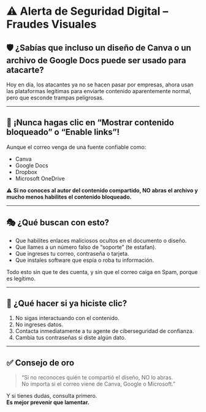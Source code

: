 # ⚠️ Alerta de Seguridad Digital – Fraudes Visuales

## 🛡️ ¿Sabías que incluso un diseño de Canva o un archivo de Google Docs puede ser usado para atacarte?

Hoy en día, los atacantes ya no se hacen pasar por empresas, ahora usan las plataformas legítimas para enviarte contenido aparentemente normal, pero que esconde trampas peligrosas.

---

## 🚫 ¡Nunca hagas clic en “Mostrar contenido bloqueado” o “Enable links”!

Aunque el correo venga de una fuente confiable como:
- Canva  
- Google Docs  
- Dropbox  
- Microsoft OneDrive

⚠️ **Si no conoces al autor del contenido compartido, NO abras el archivo y mucho menos habilites el contenido bloqueado.**

---

## 🎭 ¿Qué buscan con esto?

- Que habilites enlaces maliciosos ocultos en el documento o diseño.  
- Que llames a un número falso de “soporte” (te estafan).  
- Que ingreses tu correo, contraseña o tarjeta.  
- Que instales software que espía o roba tu información.  

Todo esto sin que te des cuenta, y sin que el correo caiga en Spam, porque es legítimo.

---

## 🧯 ¿Qué hacer si ya hiciste clic?

1. No sigas interactuando con el contenido.  
2. No ingreses datos.  
3. Contacta inmediatamente a tu agente de ciberseguridad de confianza.  
4. Cambia tus contraseñas si diste algún dato.

---

## ✅ Consejo de oro

> “Si no reconoces quién te compartió el diseño, NO lo abras.  
> No importa si el correo viene de Canva, Google o Microsoft.”

Y si tienes dudas, consulta primero.  
**Es mejor prevenir que lamentar.**

